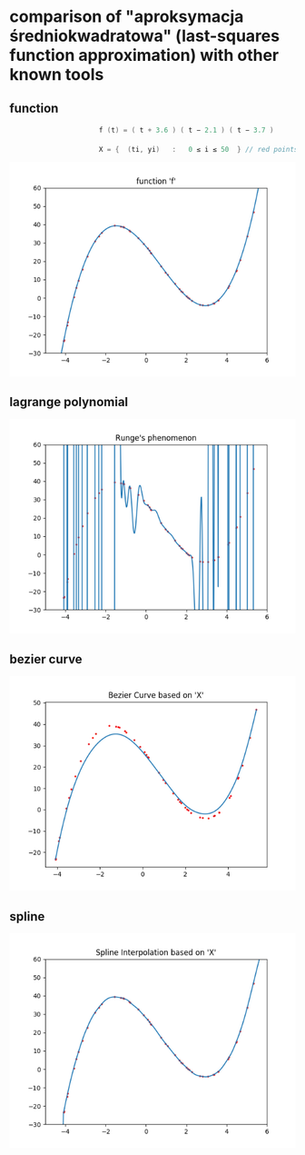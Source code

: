 # comparison of "aproksymacja średniokwadratowa" (last-squares function approximation) with other known tools

## function
```cpp
                      f (t) = ( t + 3.6 ) ( t − 2.1 ) ( t − 3.7 )

                      X = {  (ti, yi)   :   0 ≤ i ≤ 50  } // red points on plots
```

<img src="https://github.com/bsobocki/NumericalAnalysis/blob/master/least-squares_function_approximation--aproksymacja_sredniokwadratowa/plots/function_f_plot.png"/>

## lagrange polynomial 

<img src="https://github.com/bsobocki/NumericalAnalysis/blob/master/least-squares_function_approximation--aproksymacja_sredniokwadratowa/plots/lagrange_polynomial_plot.png"/>

## bezier curve

<img src="https://github.com/bsobocki/NumericalAnalysis/blob/master/least-squares_function_approximation--aproksymacja_sredniokwadratowa/plots/bezier_curve_plot.png"/>

## spline

<img src="https://github.com/bsobocki/NumericalAnalysis/blob/master/least-squares_function_approximation--aproksymacja_sredniokwadratowa/plots/spline_plot.png"/>

